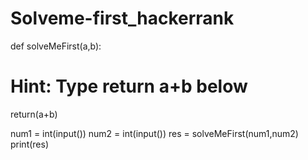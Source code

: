 # Solveme-first_hackerrank
def solveMeFirst(a,b):
   # Hint: Type return a+b below 
 return(a+b)

num1 = int(input())
num2 = int(input())
res = solveMeFirst(num1,num2)
print(res)
